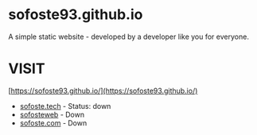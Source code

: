 # sofoste93.github.io
A simple static website - developed by a developer like you for everyone.


 # VISIT
[https://sofoste93.github.io/](https://sofoste93.github.io/)
  - [sofoste.tech](https://www.sofoste.tech 'The Root') - Status: down
  - [sofosteweb](https://www.sofoste.tech/sofosteweb 'My personal page') - Down  
  - [sofoste.com](https://www.sofoste.com 'My Business page') - Down

